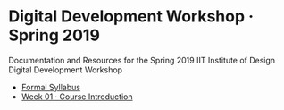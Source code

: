 # Digital Development Workshop · Spring 2019
Documentation and Resources for the Spring 2019 IIT Institute of Design Digital Development Workshop

- [Formal Syllabus](digital-development-s19.pdf)
- [Week 01 · Course Introduction](week01/README.md) 	
